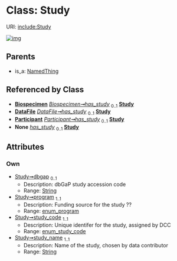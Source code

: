 
# Class: Study




URI: [include:Study](https://w3id.org/include/Study)


[![img](https://yuml.me/diagram/nofunky;dir:TB/class/[Biospecimen]++-%20has_study%200..1>[Study&#124;dbgap:string%20%3F;program:enum_program;study_code:enum_study_code;study_name:string],[DataFile]++-%20has_study%200..1>[Study],[Participant]++-%20has_study%200..1>[Study],[Biospecimen]++-%20has_study(i)%200..1>[Study],[DataFile]++-%20has_study(i)%200..1>[Study],[Participant]++-%20has_study(i)%200..1>[Study],[NamedThing]^-[Study],[Participant],[NamedThing],[DataFile],[Biospecimen])](https://yuml.me/diagram/nofunky;dir:TB/class/[Biospecimen]++-%20has_study%200..1>[Study&#124;dbgap:string%20%3F;program:enum_program;study_code:enum_study_code;study_name:string],[DataFile]++-%20has_study%200..1>[Study],[Participant]++-%20has_study%200..1>[Study],[Biospecimen]++-%20has_study(i)%200..1>[Study],[DataFile]++-%20has_study(i)%200..1>[Study],[Participant]++-%20has_study(i)%200..1>[Study],[NamedThing]^-[Study],[Participant],[NamedThing],[DataFile],[Biospecimen])

## Parents

 *  is_a: [NamedThing](NamedThing.md)

## Referenced by Class

 *  **[Biospecimen](Biospecimen.md)** *[Biospecimen➞has_study](Biospecimen_has_study.md)*  <sub>0..1</sub>  **[Study](Study.md)**
 *  **[DataFile](DataFile.md)** *[DataFile➞has_study](DataFile_has_study.md)*  <sub>0..1</sub>  **[Study](Study.md)**
 *  **[Participant](Participant.md)** *[Participant➞has_study](Participant_has_study.md)*  <sub>0..1</sub>  **[Study](Study.md)**
 *  **None** *[has_study](has_study.md)*  <sub>0..1</sub>  **[Study](Study.md)**

## Attributes


### Own

 * [Study➞dbgap](Study_dbgap.md)  <sub>0..1</sub>
     * Description: dbGaP study accession code
     * Range: [String](types/String.md)
 * [Study➞program](Study_program.md)  <sub>1..1</sub>
     * Description: Funding source for the study ??
     * Range: [enum_program](enum_program.md)
 * [Study➞study_code](Study_study_code.md)  <sub>1..1</sub>
     * Description: Unique identifer for the study, assigned by DCC
     * Range: [enum_study_code](enum_study_code.md)
 * [Study➞study_name](Study_study_name.md)  <sub>1..1</sub>
     * Description: Name of the study, chosen by data contributor
     * Range: [String](types/String.md)

